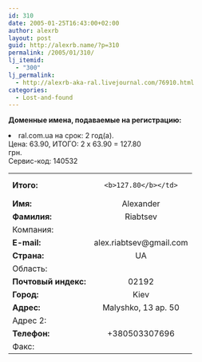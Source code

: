 ```yaml
---
id: 310
date: 2005-01-25T16:43:00+02:00
author: alexrb
layout: post
guid: http://alexrb.name/?p=310
permalink: /2005/01/310/
lj_itemid:
  - "300"
lj_permalink:
  - http://alexrb-aka-ral.livejournal.com/76910.html
categories:
  - Lost-and-found
---
```

<table>
  <b>Доменные имена, подаваемые на регистрацию:</b> </p> 
  
  <li>
    ral.com.ua на срок: 2 год(а).<br />Цена: 63.90, ИТОГО: 2 x 63.90 = 127.80<br /> грн.<br />Сервис-код: 140532
  </li></ul> </td> </tr> 
  
  <tr>
    <td>
      <b>Итого:</b>
    </td><td align=middle>
    
    <b>127.80</b></td>
  </tr>
  
  <tr>
    <td>
      <b>Имя:</b>
    </td><td align=middle>Alexander</td>
  </tr>
  
  <tr>
    <td>
      <b>Фамилия:</b>
    </td><td align=middle>Riabtsev</td>
  </tr>
  
  <tr>
    <td>
      Компания:
    </td><td align=middle></td>
  </tr>
  
  <tr>
    <td>
      <b>E-mail:</b>
    </td><td align=middle>alex.riabtsev@gmail.com</td>
  </tr>
  
  <tr>
    <td>
      <b>Страна:</b>
    </td><td align=middle>UA</td>
  </tr>
  
  <tr>
    <td>
      Область:
    </td><td align=middle></td>
  </tr>
  
  <tr>
    <td>
      <b>Почтовый индекс:</b>
    </td><td align=middle>02192</td>
  </tr>
  
  <tr>
    <td>
      <b>Город:</b>
    </td><td align=middle>Kiev</td>
  </tr>
  
  <tr>
    <td>
      <b>Адрес:</b>
    </td><td align=middle>Malyshko, 13 ap. 50</td>
  </tr>
  
  <tr>
    <td>
      Адрес 2:
    </td><td align=middle></td>
  </tr>
  
  <tr>
    <td>
      <b>Телефон:</b>
    </td><td align=middle>+380503307696</td>
  </tr>
  
  <tr>
    <td>
      Факс:
    </td>
  </tr></tbody>
</table>